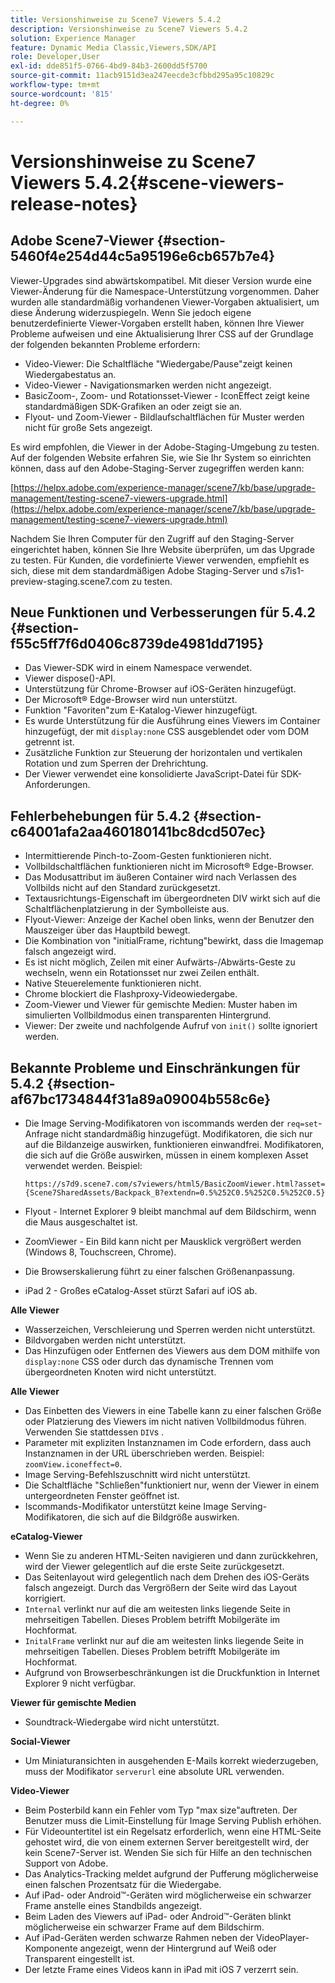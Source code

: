 ```yaml
---
title: Versionshinweise zu Scene7 Viewers 5.4.2
description: Versionshinweise zu Scene7 Viewers 5.4.2
solution: Experience Manager
feature: Dynamic Media Classic,Viewers,SDK/API
role: Developer,User
exl-id: dde851f5-0766-4bd9-84b3-2600dd5f5700
source-git-commit: 11acb9151d3ea247eecde3cfbbd295a95c10829c
workflow-type: tm+mt
source-wordcount: '815'
ht-degree: 0%

---
```


# Versionshinweise zu Scene7 Viewers 5.4.2{#scene-viewers-release-notes}

## Adobe Scene7-Viewer {#section-5460f4e254d44c5a95196e6cb657b7e4}

Viewer-Upgrades sind abwärtskompatibel. Mit dieser Version wurde eine Viewer-Änderung für die Namespace-Unterstützung vorgenommen. Daher wurden alle standardmäßig vorhandenen Viewer-Vorgaben aktualisiert, um diese Änderung widerzuspiegeln. Wenn Sie jedoch eigene benutzerdefinierte Viewer-Vorgaben erstellt haben, können Ihre Viewer Probleme aufweisen und eine Aktualisierung Ihrer CSS auf der Grundlage der folgenden bekannten Probleme erfordern:

* Video-Viewer: Die Schaltfläche &quot;Wiedergabe/Pause&quot;zeigt keinen Wiedergabestatus an.
* Video-Viewer - Navigationsmarken werden nicht angezeigt.
* BasicZoom-, Zoom- und Rotationsset-Viewer - IconEffect zeigt keine standardmäßigen SDK-Grafiken an oder zeigt sie an.
* Flyout- und Zoom-Viewer - Bildlaufschaltflächen für Muster werden nicht für große Sets angezeigt.

Es wird empfohlen, die Viewer in der Adobe-Staging-Umgebung zu testen. Auf der folgenden Website erfahren Sie, wie Sie Ihr System so einrichten können, dass auf den Adobe-Staging-Server zugegriffen werden kann:

[https://helpx.adobe.com/experience-manager/scene7/kb/base/upgrade-management/testing-scene7-viewers-upgrade.html](https://helpx.adobe.com/experience-manager/scene7/kb/base/upgrade-management/testing-scene7-viewers-upgrade.html)

Nachdem Sie Ihren Computer für den Zugriff auf den Staging-Server eingerichtet haben, können Sie Ihre Website überprüfen, um das Upgrade zu testen. Für Kunden, die vordefinierte Viewer verwenden, empfiehlt es sich, diese mit dem standardmäßigen Adobe Staging-Server und s7is1-preview-staging.scene7.com zu testen.

## Neue Funktionen und Verbesserungen für 5.4.2 {#section-f55c5ff7f6d0406c8739de4981dd7195}

* Das Viewer-SDK wird in einem Namespace verwendet.
* Viewer dispose()-API.
* Unterstützung für Chrome-Browser auf iOS-Geräten hinzugefügt.
* Der Microsoft® Edge-Browser wird nun unterstützt.
* Funktion &quot;Favoriten&quot;zum E-Katalog-Viewer hinzugefügt.
* Es wurde Unterstützung für die Ausführung eines Viewers im Container hinzugefügt, der mit `display:none` CSS ausgeblendet oder vom DOM getrennt ist.
* Zusätzliche Funktion zur Steuerung der horizontalen und vertikalen Rotation und zum Sperren der Drehrichtung.
* Der Viewer verwendet eine konsolidierte JavaScript-Datei für SDK-Anforderungen.

## Fehlerbehebungen für 5.4.2 {#section-c64001afa2aa460180141bc8dcd507ec}

* Intermittierende Pinch-to-Zoom-Gesten funktionieren nicht.
* Vollbildschaltflächen funktionieren nicht im Microsoft® Edge-Browser.
* Das Modusattribut im äußeren Container wird nach Verlassen des Vollbilds nicht auf den Standard zurückgesetzt.
* Textausrichtungs-Eigenschaft im übergeordneten DIV wirkt sich auf die Schaltflächenplatzierung in der Symbolleiste aus.
* Flyout-Viewer: Anzeige der Kachel oben links, wenn der Benutzer den Mauszeiger über das Hauptbild bewegt.
* Die Kombination von &quot;initialFrame, richtung&quot;bewirkt, dass die Imagemap falsch angezeigt wird.
* Es ist nicht möglich, Zeilen mit einer Aufwärts-/Abwärts-Geste zu wechseln, wenn ein Rotationsset nur zwei Zeilen enthält.
* Native Steuerelemente funktionieren nicht.
* Chrome blockiert die Flashproxy-Videowiedergabe.
* Zoom-Viewer und Viewer für gemischte Medien: Muster haben im simulierten Vollbildmodus einen transparenten Hintergrund.
* Viewer: Der zweite und nachfolgende Aufruf von `init()` sollte ignoriert werden.

## Bekannte Probleme und Einschränkungen für 5.4.2 {#section-af67bc1734844f31a89a09004b558c6e}

* Die Image Serving-Modifikatoren von iscommands werden der `req=set`-Anfrage nicht standardmäßig hinzugefügt. Modifikatoren, die sich nur auf die Bildanzeige auswirken, funktionieren einwandfrei. Modifikatoren, die sich auf die Größe auswirken, müssen in einem komplexen Asset verwendet werden. Beispiel:

  ```
  https://s7d9.scene7.com/s7viewers/html5/BasicZoomViewer.html?asset= {Scene7SharedAssets/Backpack_B?extendn=0.5%252C0.5%252C0.5%252C0.5}
  ```

* Flyout - Internet Explorer 9 bleibt manchmal auf dem Bildschirm, wenn die Maus ausgeschaltet ist.
* ZoomViewer - Ein Bild kann nicht per Mausklick vergrößert werden (Windows 8, Touchscreen, Chrome).
* Die Browserskalierung führt zu einer falschen Größenanpassung.
* iPad 2 - Großes eCatalog-Asset stürzt Safari auf iOS ab.

**Alle Viewer**

* Wasserzeichen, Verschleierung und Sperren werden nicht unterstützt.
* Bildvorgaben werden nicht unterstützt.
* Das Hinzufügen oder Entfernen des Viewers aus dem DOM mithilfe von `display:none` CSS oder durch das dynamische Trennen vom übergeordneten Knoten wird nicht unterstützt.

**Alle Viewer**

* Das Einbetten des Viewers in eine Tabelle kann zu einer falschen Größe oder Platzierung des Viewers im nicht nativen Vollbildmodus führen. Verwenden Sie stattdessen `DIV`s .
* Parameter mit expliziten Instanznamen im Code erfordern, dass auch Instanznamen in der URL überschrieben werden. Beispiel: `zoomView.iconeffect=0`.
* Image Serving-Befehlszuschnitt wird nicht unterstützt.
* Die Schaltfläche &quot;Schließen&quot;funktioniert nur, wenn der Viewer in einem untergeordneten Fenster geöffnet ist.
* Iscommands-Modifikator unterstützt keine Image Serving-Modifikatoren, die sich auf die Bildgröße auswirken.

**eCatalog-Viewer**

* Wenn Sie zu anderen HTML-Seiten navigieren und dann zurückkehren, wird der Viewer gelegentlich auf die erste Seite zurückgesetzt.
* Das Seitenlayout wird gelegentlich nach dem Drehen des iOS-Geräts falsch angezeigt. Durch das Vergrößern der Seite wird das Layout korrigiert.
* `Internal` verlinkt nur auf die am weitesten links liegende Seite in mehrseitigen Tabellen. Dieses Problem betrifft Mobilgeräte im Hochformat.
* `InitalFrame` verlinkt nur auf die am weitesten links liegende Seite in mehrseitigen Tabellen. Dieses Problem betrifft Mobilgeräte im Hochformat.
* Aufgrund von Browserbeschränkungen ist die Druckfunktion in Internet Explorer 9 nicht verfügbar.

**Viewer für gemischte Medien**

* Soundtrack-Wiedergabe wird nicht unterstützt.

**Social-Viewer**

* Um Miniaturansichten in ausgehenden E-Mails korrekt wiederzugeben, muss der Modifikator `serverurl` eine absolute URL verwenden.

**Video-Viewer**

* Beim Posterbild kann ein Fehler vom Typ &quot;max size&quot;auftreten. Der Benutzer muss die Limit-Einstellung für Image Serving Publish erhöhen.
* Für Videountertitel ist ein Regelsatz erforderlich, wenn eine HTML-Seite gehostet wird, die von einem externen Server bereitgestellt wird, der kein Scene7-Server ist. Wenden Sie sich für Hilfe an den technischen Support von Adobe.
* Das Analytics-Tracking meldet aufgrund der Pufferung möglicherweise einen falschen Prozentsatz für die Wiedergabe.
* Auf iPad- oder Android™-Geräten wird möglicherweise ein schwarzer Frame anstelle eines Standbilds angezeigt.
* Beim Laden des Viewers auf iPad- oder Android™-Geräten blinkt möglicherweise ein schwarzer Frame auf dem Bildschirm.
* Auf iPad-Geräten werden schwarze Rahmen neben der VideoPlayer-Komponente angezeigt, wenn der Hintergrund auf Weiß oder Transparent eingestellt ist.
* Der letzte Frame eines Videos kann in iPad mit iOS 7 verzerrt sein.
